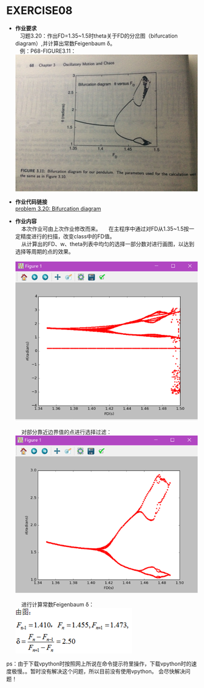 EXERCISE08
=======

 - **作业要求**  
    习题3.20：作出FD=1.35~1.5时theta关于FD的分岔图（bifurcation diagram）,并计算出常数Feigenbaum δ。        
    例：P68-FIGURE3.11：  
    ![figure3.11](https://github.com/Pu-ZH/compuationalphysics_N2014301020017/blob/master/EXERCISE08/homework08-1.jpg)    
       
 - **作业代码链接**  
     [problem 3.20: Bifurcation diagram](https://github.com/Pu-ZH/compuationalphysics_N2014301020017/blob/master/EXERCISE08/homework08.py)   
      
       
 - **作业内容**    
     本次作业可由上次作业修改而来。
     在主程序中通过对FD从1.35~1.5按一定精度进行的扫描，改变class中的FD值。    
     从计算出的FD、w、theta列表中均匀的选择一部分数对进行画图，以达到选择等周期的点的效果。    
     ![1](https://github.com/Pu-ZH/compuationalphysics_N2014301020017/blob/master/EXERCISE08/homework08-3.png)      
     对部分靠近边界值的点进行选择过滤：     
     ![2](https://github.com/Pu-ZH/compuationalphysics_N2014301020017/blob/master/EXERCISE08/homework08-2.png)      
     进行计算常数Feigenbaum δ：    
     ![3](https://github.com/Pu-ZH/compuationalphysics_N2014301020017/blob/master/EXERCISE08/homework08-4.png)      
     
ps：由于下载vpython时按照网上所说在命令提示符里操作，下载vpython时的速度极慢。。暂时没有解决这个问题，所以目前没有使用vpython。 
会尽快解决问题！  

